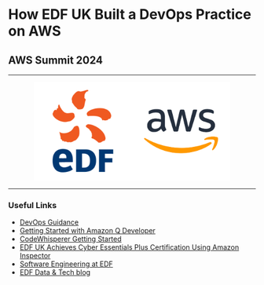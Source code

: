 # How EDF UK Built a DevOps Practice on AWS
## AWS Summit 2024

---

<p float="left" align="middle">
  <img src="./edf-logo.png" height="200"/><img src="./aws-logo.png" height="200"/>
</p>

---

### Useful Links
- [DevOps Guidance](https://docs.aws.amazon.com/wellarchitected/latest/devops-guidance/devops-guidance.html)
- [Getting Started with Amazon Q Developer](https://docs.aws.amazon.com/amazonq/latest/qdeveloper-ug/getting-started.html)
- [CodeWhisperer Getting Started](https://docs.aws.amazon.com/codewhisperer/latest/userguide/getting-started.html)
- [EDF UK Achieves Cyber Essentials Plus Certification Using Amazon Inspector](https://aws.amazon.com/solutions/case-studies/edf-energy-security-case-study/)
- [Software Engineering at EDF](https://www.edfenergy.com/careers/software-engineer)
- [EDF Data & Tech blog](https://medium.com/edf-data-and-tech)
